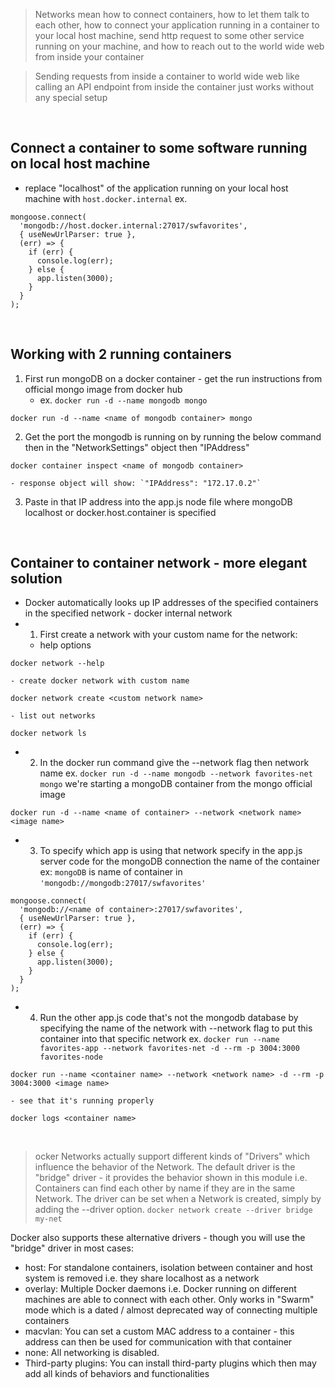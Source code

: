 > Networks mean how to connect containers, how to let them talk to each other, how to connect your application running in a container to your local host machine, send http request to some other service running on your machine, and how to reach out to the world wide web from inside your container

> Sending requests from inside a container to world wide web like calling an API endpoint from inside the container just works without any special setup

&nbsp;

## Connect a container to some software running on local host machine
- replace "localhost" of the application running on your local host machine with `host.docker.internal` ex.
```
mongoose.connect(
  'mongodb://host.docker.internal:27017/swfavorites',
  { useNewUrlParser: true },
  (err) => {
    if (err) {
      console.log(err);
    } else {
      app.listen(3000);
    }
  }
);
```

&nbsp;

## Working with 2 running containers
1. First run mongoDB on a docker container - get the run instructions from official mongo image from docker hub
    - ex. `docker run -d --name mongodb mongo`
```
docker run -d --name <name of mongodb container> mongo
```
2. Get the port the mongodb is running on by running the below command then in the "NetworkSettings" object then "IPAddress"
```
docker container inspect <name of mongodb container>
```
    - response object will show: `"IPAddress": "172.17.0.2"`
3. Paste in that IP address into the app.js node file where mongoDB localhost or docker.host.container is specified

&nbsp;

## Container to container network - more elegant solution
- Docker automatically looks up IP addresses of the specified containers in the specified network - docker internal network 
- 1. First create a network with your custom name for the network:
    - help options
```
docker network --help
```
    - create docker network with custom name
```
docker network create <custom network name>
```
    - list out networks
```
docker network ls
```

- 2. In the docker run command give the --network flag then network name ex. `docker run -d --name mongodb --network favorites-net mongo` we're starting a mongoDB container from the mongo official image 
```
docker run -d --name <name of container> --network <network name> <image name>
```

- 3. To specify which app is using that network specify in the app.js server code for the mongoDB connection the name of the container ex: `mongoDB` is name of container in `'mongodb://mongodb:27017/swfavorites'`
```
mongoose.connect(
  'mongodb://<name of container>:27017/swfavorites',
  { useNewUrlParser: true },
  (err) => {
    if (err) {
      console.log(err);
    } else {
      app.listen(3000);
    }
  }
);
```

- 4. Run the other app.js code that's not the mongodb database by specifying the name of the network with --network flag to put this container into that specific network
ex. `docker run --name favorites-app --network favorites-net -d --rm -p 3004:3000 favorites-node`
```
docker run --name <container name> --network <network name> -d --rm -p 3004:3000 <image name>
```
    - see that it's running properly
```
docker logs <container name>
```

&nbsp;

> ocker Networks actually support different kinds of "Drivers" which influence the behavior of the Network. The default driver is the "bridge" driver - it provides the behavior shown in this module i.e. Containers can find each other by name if they are in the same Network. The driver can be set when a Network is created, simply by adding the --driver option. `docker network create --driver bridge my-net`


Docker also supports these alternative drivers - though you will use the "bridge" driver in most cases:
- host: For standalone containers, isolation between container and host system is removed i.e. they share localhost as a network
- overlay: Multiple Docker daemons i.e. Docker running on different machines are able to connect with each other. Only works in "Swarm" mode which is a dated / almost deprecated way of connecting multiple containers
- macvlan: You can set a custom MAC address to a container - this address can then be used for communication with that container
- none: All networking is disabled.
- Third-party plugins: You can install third-party plugins which then may add all kinds of behaviors and functionalities